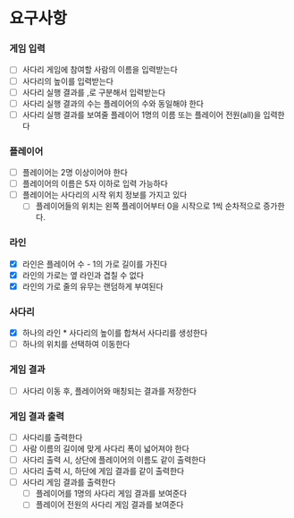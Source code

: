# 요구사항

### 게임 입력
- [ ] 사다리 게임에 참여할 사람의 이름을 입력받는다
- [ ] 사다리의 높이를 입력받는다
- [ ] 사다리 실행 결과를 ,로 구분해서 입력받는다
- [ ] 사다리 실행 결과의 수는 플레이어의 수와 동일해야 한다
- [ ] 사다리 실행 결과를 보여줄 플레이어 1명의 이름 또는 플레이어 전원(all)을 입력한다

### 플레이어
- [ ] 플레이어는 2명 이상이어야 한다
- [ ] 플레이어의 이름은 5자 이하로 입력 가능하다
- [ ] 플레이어는 사다리의 시작 위치 정보를 가지고 있다
  - [ ] 플레이어들의 위치는 왼쪽 플레이어부터 0을 시작으로 1씩 순차적으로 증가한다.

### 라인
- [x] 라인은 플레이어 수 - 1의 가로 길이를 가진다
- [x] 라인의 가로는 옆 라인과 겹칠 수 없다
- [x] 라인의 가로 줄의 유무는 랜덤하게 부여된다

### 사다리
- [x] 하나의 라인 * 사다리의 높이를 합쳐서 사다리를 생성한다
- [ ] 하나의 위치를 선택하여 이동한다

### 게임 결과
- [ ] 사다리 이동 후, 플레이어와 매칭되는 결과를 저장한다

### 게임 결과 출력
- [ ] 사다리를 출력한다
- [ ] 사람 이름의 길이에 맞게 사다리 폭이 넓어져야 한다
- [ ] 사다리 출력 시, 상단에 플레이어의 이름도 같이 출력한다
- [ ] 사다리 출력 시, 하단에 게임 결과를 같이 출력한다
- [ ] 사다리 게임 결과를 출력한다
  - [ ] 플레이어를 1명의 사다리 게임 결과를 보여준다
  - [ ] 플레이어 전원의 사다리 게임 결과를 보여준다 